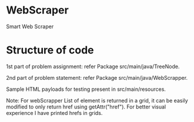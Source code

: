 # WebScraper
Smart Web Scraper

# Structure of code
1st part of problem assignment:   refer Package src/main/java/TreeNode.

2nd part of problem statement:  refer Package src/main/java/WebScrapper.

Sample HTML payloads for testing present in src/main/resources.

Note: For webScrapper List of <a> element is returned in a grid, it can be easily modified to only return href using getAttr("href"). 
  For better visual experience I have printed hrefs in grids.


